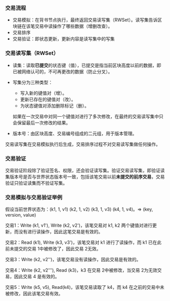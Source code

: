 ### 交易流程

* 交易模拟：在背书节点执行，最终返回交易读写集（RWSet）。读写集告诉区块链在该笔交易中读操作了哪些数据（增删改查）。
* 交易排序
* 交易验证：即状态更新，更新内容是读写集中的写集

### 交易读写集（RWSet）

* 读集：读取**已提交**的状态键（值），已提交是指当前区块高度以前的数据，即已被网络认可的，不可再更改的数据（防止分叉）。

* 写集分为三种类型：

  * 写入新的键值对（增）。
  * 更新已存在的键值对（改）。
  * 为状态键值对添加删除标记（删）。

  如果在一次交易中对同一个键值对进行了多次修改，在最终的交易读写集中只会保留最后一次修改的结果。

* 版本号：由区块高度、交易编号组成的二元组，用于版本管理。

交易读写集在交易模拟执行后生成，交易排序过程不对交易读写集做任何操作。

### 交易验证

交易验证阶段除了验证签名、权限，还会验证读写集。验证交易读写集，即验证读集版本号是否与世界状态版本号一致，包括该笔交易以前**未提交的前序交易**，交易验证只验证读集而不验证写集。

### 交易模拟与交易验证举例

假设当前世界状态为：(k1, 1, v1) (k2, 1, v2) (k3, 1, v3) (k4, 1, v4)。=> (key, version, value)

交易1：Write (k1, v1'), Write (k2, v2')，该笔交易对 k1, k2 两个键值对进行更新，而没有进行读操作，因此这笔交易是有效的。

交易2：Read (k1), Write (k3, v3')，该笔交易对 k1 进行了读操作，而 k1 已在此前未提交的交易 1中被修改了，因此交易 2无效。

交易3：Write (k2, v2'')，该笔交易没有读操作，因此交易是有效的。

交易4：Write (k2, v2'''), Read (k3)，k3 在交易 2中被修改，当交易 2为无效交易，因此交易 4 是有效的。

交易5：Write (k5, v5), Read(k4)，该笔交易读取了 k4，而 k4 在之前的交易中未被修改，因此该笔交易有效。

